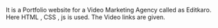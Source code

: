 It is a Portfolio website for a Video Marketing Agency called as Editkaro. 
Here HTML , CSS , js is used.
The Video links are given.
